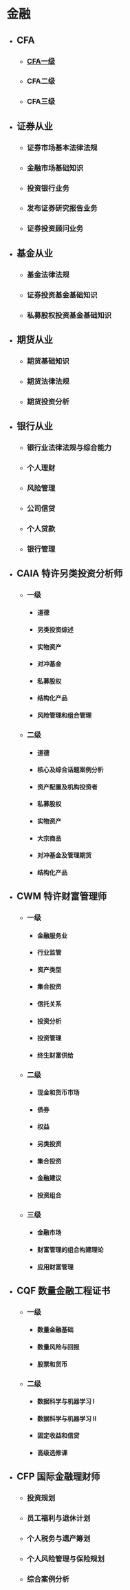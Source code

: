 # 金融
* ## CFA
    * ### [CFA一级](https://roy2313.github.io/cfal1/)
    * ### CFA二级
    * ### CFA三级
* ## 证券从业
    * ### 证券市场基本法律法规
    * ### 金融市场基础知识
    * ### 投资银行业务
    * ### 发布证券研究报告业务
    * ### 证券投资顾问业务
* ## 基金从业
    * ### 基金法律法规
    * ### 证券投资基金基础知识
    * ### 私募股权投资基金基础知识
* ## 期货从业
    * ### 期货基础知识
    * ### 期货法律法规
    * ### 期货投资分析
* ## 银行从业
    * ### 银行业法律法规与综合能力
    * ### 个人理财
    * ### 风险管理
    * ### 公司信贷
    * ### 个人贷款
    * ### 银行管理
* ## CAIA 特许另类投资分析师
    * ### 一级
        * #### 道德
        * #### 另类投资综述
        * #### 实物资产
        * #### 对冲基金
        * #### 私募股权
        * #### 结构化产品
        * #### 风险管理和组合管理
    * ### 二级
        * #### 道德
        * #### 核心及综合话题案例分析
        * #### 资产配置及机构投资者
        * #### 私募股权
        * #### 实物资产
        * #### 大宗商品
        * #### 对冲基金及管理期货
        * #### 结构化产品
* ## CWM 特许财富管理师
    * ### 一级
        * #### 金融服务业
        * #### 行业监管     
        * #### 资产类型
        * #### 集合投资
        * #### 信托关系
        * #### 投资分析
        * #### 投资管理
        * #### 终生财富供给
    * ### 二级
        * #### 现金和货币市场
        * #### 债券
        * #### 权益
        * #### 另类投资
        * #### 集合投资
        * #### 金融建议
        * #### 投资组合
    * ### 三级
        * #### 金融市场
        * #### 财富管理的组合构建理论
        * #### 应用财富管理
* ## CQF 数量金融工程证书
    * ### 一级
        * #### 数量金融基础
        * #### 数量风险与回报 
        * #### 股票和货币
    * ### 二级
        * #### 数据科学与机器学习 I
        * #### 数据科学与机器学习 II
        * #### 固定收益和信贷
        * #### 高级选修课
* ## CFP 国际金融理财师
    * ### 投资规划
    * ### 员工福利与退休计划
    * ### 个人税务与遗产筹划
    * ### 个人风险管理与保险规划
    * ### 综合案例分析
